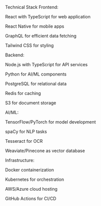Technical Stack
Frontend:

React with TypeScript for web application

React Native for mobile apps

GraphQL for efficient data fetching

Tailwind CSS for styling

Backend:

Node.js with TypeScript for API services

Python for AI/ML components

PostgreSQL for relational data

Redis for caching

S3 for document storage

AI/ML:

TensorFlow/PyTorch for model development

spaCy for NLP tasks

Tesseract for OCR

Weaviate/Pinecone as vector database

Infrastructure:

Docker containerization

Kubernetes for orchestration

AWS/Azure cloud hosting

GitHub Actions for CI/CD

